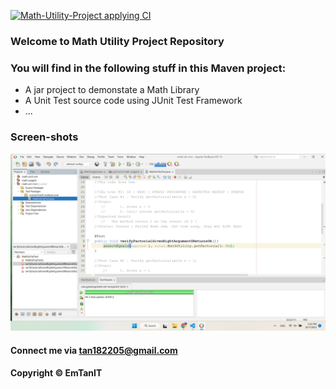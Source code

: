 [![Math-Utility-Project applying CI](https://github.com/EmTanIT/math-util-mvn/actions/workflows/mathuti-ci.yml/badge.svg)](https://github.com/EmTanIT/math-util-mvn/actions/workflows/mathuti-ci.yml)
### Welcome to Math Utility Project Repository

### You will find in the following stuff in this Maven project:

* A jar project to demonstate a Math Library
* A Unit Test source code using JUnit Test Framework
* ...

### Screen-shots
![Source-code-with-JUnit](https://github.com/EmTanIT/math-util-mvn/blob/master/screenshots/Source-code-with-JUnit.png)

#### Connect me via tan182205@gmail.com

#### Copyright &#169; EmTanIT